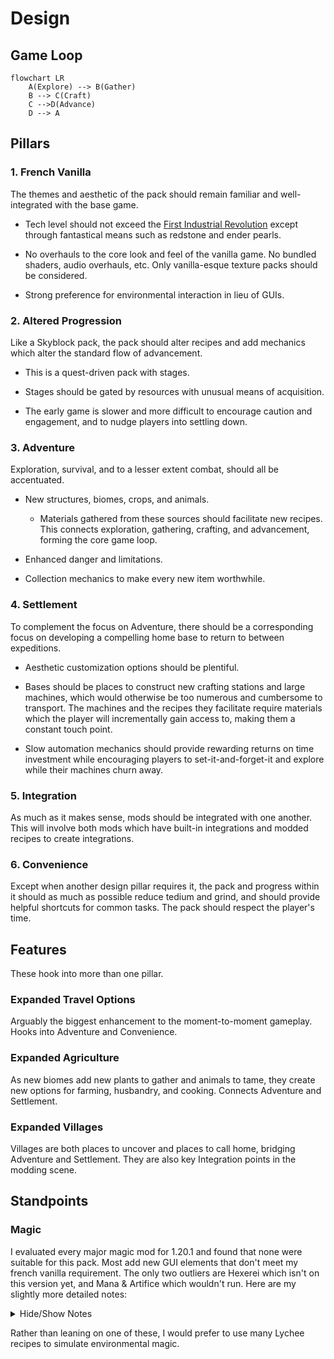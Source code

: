 # Design

## Game Loop

```mermaid
flowchart LR
    A(Explore) --> B(Gather)
    B --> C(Craft)
    C -->D(Advance)
    D --> A
```

## Pillars

### 1. French Vanilla

The themes and aesthetic of the pack should remain familiar and well-integrated
with the base game.

- Tech level should not exceed the
  [First Industrial Revolution](https://en.wikipedia.org/wiki/Industrial_Revolution)
  except through fantastical means such as redstone and ender pearls.

- No overhauls to the core look and feel of the vanilla game. No bundled
  shaders, audio overhauls, etc. Only vanilla-esque texture packs should be
  considered.

- Strong preference for environmental interaction in lieu of GUIs.

### 2. Altered Progression

Like a Skyblock pack, the pack should alter recipes and add mechanics which
alter the standard flow of advancement.

- This is a quest-driven pack with stages.

- Stages should be gated by resources with unusual means of acquisition.

- The early game is slower and more difficult to encourage caution and
  engagement, and to nudge players into settling down.

### 3. Adventure

Exploration, survival, and to a lesser extent combat, should all be accentuated.

- New structures, biomes, crops, and animals.

  - Materials gathered from these sources should facilitate new recipes. This
    connects exploration, gathering, crafting, and advancement, forming the core
    game loop.

- Enhanced danger and limitations.

- Collection mechanics to make every new item worthwhile.

### 4. Settlement

To complement the focus on Adventure, there should be a corresponding focus on
developing a compelling home base to return to between expeditions.

- Aesthetic customization options should be plentiful.

- Bases should be places to construct new crafting stations and large machines,
  which would otherwise be too numerous and cumbersome to transport. The
  machines and the recipes they facilitate require materials which the player
  will incrementally gain access to, making them a constant touch point.

- Slow automation mechanics should provide rewarding returns on time investment
  while encouraging players to set-it-and-forget-it and explore while their
  machines churn away.

### 5. Integration

As much as it makes sense, mods should be integrated with one another. This will
involve both mods which have built-in integrations and modded recipes to create
integrations.

### 6. Convenience

Except when another design pillar requires it, the pack and progress within it
should as much as possible reduce tedium and grind, and should provide helpful
shortcuts for common tasks. The pack should respect the player's time.

## Features

These hook into more than one pillar.

### Expanded Travel Options

Arguably the biggest enhancement to the moment-to-moment gameplay. Hooks into
Adventure and Convenience.

### Expanded Agriculture

As new biomes add new plants to gather and animals to tame, they create new
options for farming, husbandry, and cooking. Connects Adventure and Settlement.

### Expanded Villages

Villages are both places to uncover and places to call home, bridging Adventure
and Settlement. They are also key Integration points in the modding scene.

## Standpoints

### Magic

I evaluated every major magic mod for 1.20.1 and found that none were suitable
for this pack. Most add new GUI elements that don't meet my french vanilla
requirement. The only two outliers are Hexerei which isn't on this version yet,
and Mana & Artifice which wouldn't run. Here are my slightly more detailed
notes:

<details>
<summary>Hide/Show Notes</summary>

#### Not Available

- Hexerei

### Rejected

- Ars Nouveau
  - Adds new HUD elements
  - Radically non-Vanilla GUIs
- Embers Rekindled
  - Too tech-y
- Forcecraft
  - Too tech-y
- Nature's Aura
  - Adds new HUD elements
  - Too tech-y
- Totemic
  - Noisy
  - Narrow scope
  - Adds new HUD elements
  - Art style is not French Vanilla
- ForceCraft
  - Too tech-y, and too high-tech
- Biomancy
  - Too creepy for me
  - Too evil
  - Several redundant features
- Primal Magic
  - Far too much stuff
  - Undesirable worldgen
  - Art style is not French Vanilla
- Forbidden and Arcanus
  - Undesirable worldgen
  - Unfocused
  - Excessive dependencies
  - Underdocumented
- Eidolon: Repraised
  - Too evil
  - Unfinished
- Theurgy
  - Radically non-Vanilla GUI
  - GUI-driven learning
- Occultism
  - Too evil
- Rune Craft
  - Grindy
  - Too disconnected from core gameplay
  - Undesirable worldgen

#### Didn't Work

- Mana and Artifice

</details>

Rather than leaning on one of these, I would prefer to use many Lychee recipes
to simulate environmental magic.
